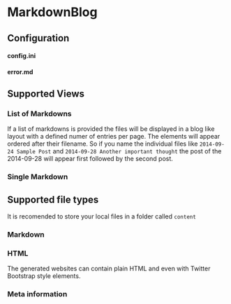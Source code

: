 # MarkdownBlog


## Configuration



#### config.ini

#### error.md



## Supported Views
### List of Markdowns 
If a list of markdowns is provided the files will be displayed in a blog like layout with a defined numer of entries per page. The elements will appear ordered after their filename. So if you name the individual files like ```2014-09-24 Sample Post``` and ```2014-09-28 Another important thought``` the post of the 2014-09-28 will appear first followed by the second post.

### Single Markdown

## Supported file types
It is recomended to store your local files in a folder called ```content```
### Markdown
### HTML
The generated websites can contain plain HTML and even with Twitter Bootstrap style elements.

### Meta information 
